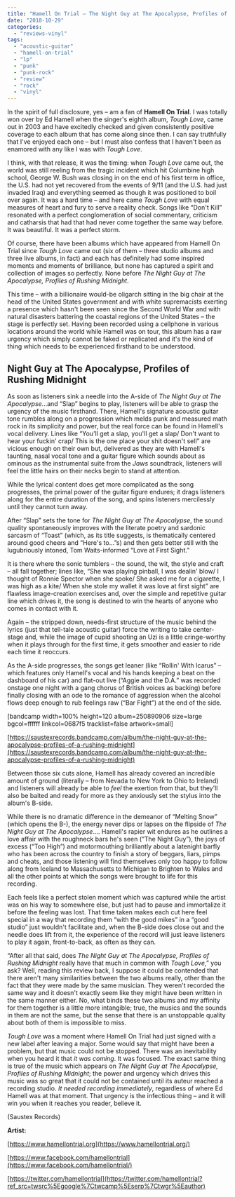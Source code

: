 ```yaml
---
title: "Hamell On Trial – The Night Guy at The Apocalypse, Profiles of Rushing Midnight (LP)"
date: "2018-10-29"
categories: 
  - "reviews-vinyl"
tags: 
  - "acoustic-guitar"
  - "hamell-on-trial"
  - "lp"
  - "punk"
  - "punk-rock"
  - "review"
  - "rock"
  - "vinyl"
---
```


In the spirit of full disclosure, yes – am a fan of **Hamell On Trial**. I was totally won over by Ed Hamell when the singer's eighth album, _Tough Love_, came out in 2003 and have excitedly checked and given consistently positive coverage to each album that has come along since then. I can say truthfully that I've enjoyed each one – but I must also confess that I haven't been as enamored with any like I was with _Tough Love_.

I think, with that release, it was the timing: when _Tough Love_ came out, the world was still reeling from the tragic incident which hit Columbine high school, George W. Bush was closing in on the end of his first term in office, the U.S. had not yet recovered from the events of 9/11 (and the U.S. had just invaded Iraq) and everything seemed as though it was positioned to boil over again. It was a hard time – and here came _Tough Love_ with equal measures of heart and fury to serve a reality check. Songs like “Don't Kill” resonated with a perfect conglomeration of social commentary, criticism and catharsis that had that had never come together the same way before. It was beautiful. It was a perfect storm.

Of course, there have been albums which have appeared from Hamell On Trial since _Tough Love_ came out (six of them – three studio albums and three live albums, in fact) and each has definitely had some inspired moments and moments of brilliance, but none has captured a spirit and collection of images so perfectly. None before _The Night Guy at The Apocalypse, Profiles of Rushing Midnight_.

This time – with a billionaire would-be oligarch sitting in the big chair at the head of the United States government and with white supremacists exerting a presence which hasn't been seen since the Second World War and with natural disasters battering the coastal regions of the United States – the stage is perfectly set. Having been recorded using a cellphone in various locations around the world while Hamell was on tour, this album has a raw urgency which simply cannot be faked or replicated and it's the kind of thing which needs to be experienced firsthand to be understood.

## Night Guy at The Apocalypse, Profiles of Rushing Midnight

As soon as listeners sink a needle into the A-side of _The Night Guy at The Apocalypse_...and “Slap” begins to play, listeners will be able to grasp the urgency of the music firsthand. There, Hamell's signature acoustic guitar tone rumbles along on a progression which melds punk and measured math rock in its simplicity and power, but the real force can be found in Hamell's vocal delivery. Lines like “You'll get a slap, you'll get a slap/ Don't want to hear your fuckin' crap/ This is the one place your shit doesn't sell” are vicious enough on their own but, delivered as they are with Hamell's taunting, nasal vocal tone and a guitar figure which sounds about as ominous as the instrumental suite from the _Jaws_ soundtrack, listeners will feel the little hairs on their necks begin to stand at attention.

While the lyrical content does get more complicated as the song progresses, the primal power of the guitar figure endures; it drags listeners along for the entire duration of the song, and spins listeners mercilessly until they cannot turn away.

After “Slap” sets the tone for _The Night Guy at The Apocalypse_, the sound quality spontaneously improves with the literate poetry and sardonic sarcasm of “Toast” (which, as its title suggests, is thematically centered around good cheers and “Here's to...”s) and then gets better still with the lugubriously intoned, Tom Waits-informed “Love at First Sight.”

It is there where the sonic tumblers – the sound, the wit, the style and craft – all fall together; lines like, “She was playing pinball, I was dealin' blow/ I thought of Ronnie Spector when she spoke/ She asked me for a cigarette, I was high as a kite/ When she stole my wallet it was love at first sight” are flawless image-creation exercises and, over the simple and repetitive guitar line which drives it, the song is destined to win the hearts of anyone who comes in contact with it.

Again – the stripped down, needs-first structure of the music behind the lyrics (just that tell-tale acoustic guitar) force the writing to take center-stage and, while the image of cupid shooting an Uzi is a little cringe-worthy when it plays through for the first time, it gets smoother and easier to ride each time it reoccurs.

As the A-side progresses, the songs get leaner (like “Rollin' With Icarus” – which features only Hamell's vocal and his hands keeping a beat on the dashboard of his car) and flat-out live (“Aggie and the D.A.” was recorded onstage one night with a gang chorus of British voices as backing) before finally closing with an ode to the romance of aggression when the alcohol flows deep enough to rub feelings raw (“Bar Fight”) at the end of the side.

\[bandcamp width=100% height=120 album=250890906 size=large bgcol=ffffff linkcol=0687f5 tracklist=false artwork=small\]

[https://saustexrecords.bandcamp.com/album/the-night-guy-at-the-apocalypse-profiles-of-a-rushing-midnight](https://saustexrecords.bandcamp.com/album/the-night-guy-at-the-apocalypse-profiles-of-a-rushing-midnight)

Between those six cuts alone, Hamell has already covered an incredible amount of ground (literally – from Nevada to New York to Ohio to Ireland) and listeners will already be able to _feel_ the exertion from that, but they'll also be baited and ready for more as they anxiously set the stylus into the album's B-side.

While there is no dramatic difference in the demeanor of “Melting Snow” (which opens the B-), the energy never dips or lapses on the flipside of _The Night Guy at The Apocalypse_.... Hamell's rapier wit endures as he outlines a love affair with the roughneck bars he's seen (“The Night Guy”), the joys of excess (“Too High”) and motormouthing brilliantly about a latenight barfly who has been across the country to finish a story of beggars, liars, pimps and cheats, and those listening will find themselves only too happy to follow along from Iceland to Massachusetts to Michigan to Brighten to Wales and all the other points at which the songs were brought to life for this recording.

Each feels like a perfect stolen moment which was captured while the artist was on his way to somewhere else, but just had to pause and immortalize it before the feeling was lost. That time taken makes each cut here feel special in a way that recording them “with the good mikes” in a “good studio” just wouldn't facilitate and, when the B-side does close out and the needle does lift from it, the experience of the record will just leave listeners to play it again, front-to-back, as often as they can.

“After all that said, does _The Night Guy at The Apocalypse, Profiles of Rushing Midnight_ really have that much in common with _Tough Love_,” you ask? Well, reading this review back, I suppose it could be contended that there aren't many similarities between the two albums really, other than the fact that they were made by the same musician. They weren't recorded the same way and it doesn't exactly seem like they might have been written in the same manner either. No, what binds these two albums and my affinity for them together is a little more intangible; true, the musics and the sounds in them are not the same, but the sense that there is an unstoppable quality about both of them is impossible to miss.

_Tough Love_ was a moment where Hamell On Trial had just signed with a new label after leaving a major. Some would say that might have been a problem, but that music could not be stopped. There was an inevitability when you heard it that _it was coming_. It was focused. The exact same thing is true of the music which appears on _The Night Guy at The Apocalypse, Profiles of Rushing Midnight_; the power and urgency which drives this music was so great that it could not be contained until its auteur reached a recording studio. _It needed recording immediately_, regardless of where Ed Hamell was at that moment. That urgency is the infectious thing – and it will win you when it reaches you reader, believe it.

(Saustex Records)

**Artist:**

[https://www.hamellontrial.org](https://www.hamellontrial.org/)

[https://www.facebook.com/hamellontrial](https://www.facebook.com/hamellontrial/)

[https://twitter.com/hamellontrial](https://twitter.com/hamellontrial?ref_src=twsrc%5Egoogle%7Ctwcamp%5Eserp%7Ctwgr%5Eauthor)
